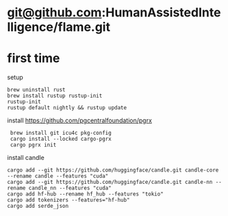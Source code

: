 





 # git@github.com:HumanAssistedIntelligence/flame.git

# first time

setup

    brew uninstall rust
    brew install rustup rustup-init
    rustup-init
    rustup default nightly && rustup update


install https://github.com/pgcentralfoundation/pgrx

     brew install git icu4c pkg-config
     cargo install --locked cargo-pgrx
     cargo pgrx init


install candle

    cargo add --git https://github.com/huggingface/candle.git candle-core --rename candle --features "cuda"
    cargo add --git https://github.com/huggingface/candle.git candle-nn --rename candle_nn --features "cuda"
    cargo add hf-hub --rename hf_hub --features "tokio"
    cargo add tokenizers --features="hf-hub"
    cargo add serde_json


